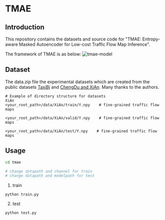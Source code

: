 # TMAE

## Introduction

This repository contains the datasets and source code for "TMAE: Entropy-aware Masked Autoencoder for Low-cost Traffic Flow Map Inference".

The framework of TMAE is as below:
![tmae-model](https://github.com/user-attachments/assets/d5316372-fbe0-46c0-831a-6fa5a25b064b)

## Dataset

The data.zip file the experimental datasets which are created from the public datasets [TaxiBj](https://github.com/yoshall/UrbanFM/tree/master/data) and [ChengDu and XiAn](https://github.com/luimoli/RATFM/tree/master/data). Many thanks to the authors.

```
# Example of directory structure for datasets
XiAn
<your_root_path>/data/XiAn/train/Y.npy    # fine-grained traffic flow maps

<your_root_path>/data/XiAn/valid/Y.npy    # fine-grained traffic flow maps

<your_root_path>/data/XiAn/test/Y.npy    # fine-grained traffic flow maps

```

## Usage

```bash
cd tmae

# change datapath and channel for train
# change datapath and modelpath for test
```

1. train

```
python train.py
```

2. test

```
python test.py
```

